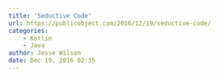 ```yaml
---
title: 'Seductive Code'
url: https://publicobject.com/2016/12/19/seductive-code/
categories:
    - Kotlin
    - Java
author: Jesse Wilson
date: Dec 19, 2016 02:35
---
```

